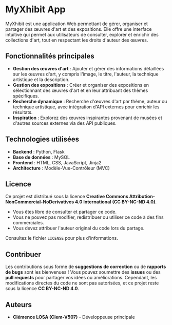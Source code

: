 # MyXhibit App

MyXhibit est une application Web permettant de gérer, organiser et partager des œuvres d'art et des expositions. Elle offre une interface intuitive qui permet aux utilisateurs de consulter, explorer et enrichir des collections d'art, tout en respectant les droits d'auteur des œuvres.

## Fonctionnalités principales

- **Gestion des œuvres d'art** : Ajouter et gérer des informations détaillées sur les œuvres d'art, y compris l'image, le titre, l'auteur, la technique artistique et la description.
- **Gestion des expositions** : Créer et organiser des expositions en sélectionnant des œuvres d'art et en leur attribuant des thèmes spécifiques.
- **Recherche dynamique** : Recherche d'œuvres d'art par thème, auteur ou technique artistique, avec intégration d'API externes pour enrichir les résultats.
- **Inspiration** : Explorez des œuvres inspirantes provenant de musées et d'autres sources externes via des API publiques.

## Technologies utilisées

- **Backend** : Python, Flask
- **Base de données** : MySQL
- **Frontend** : HTML, CSS, JavaScript, Jinja2
- **Architecture** : Modèle-Vue-Contrôleur (MVC)

## Licence

Ce projet est distribué sous la licence **Creative Commons Attribution-NonCommercial-NoDerivatives 4.0 International (CC BY-NC-ND 4.0)**.

- Vous êtes libre de consulter et partager ce code.
- Vous ne pouvez pas modifier, redistribuer ou utiliser ce code à des fins commerciales.
- Vous devez attribuer l'auteur original du code lors du partage.

Consultez le fichier `LICENSE` pour plus d'informations.

## Contribuer

Les contributions sous forme de **suggestions de correction** ou de **rapports de bugs** sont les bienvenues ! Vous pouvez soumettre des **issues** ou des **pull requests** pour partager vos idées ou améliorations. Cependant, les modifications directes du code ne sont pas autorisées, et ce projet reste sous la licence **CC BY-NC-ND 4.0**.

## Auteurs

- **Clémence LOSA (Clem-V507)** - Développeuse principale
